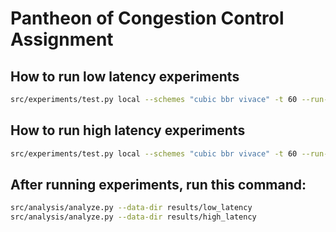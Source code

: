 # Pantheon of Congestion Control Assignment

## How to run low latency experiments
```bash
src/experiments/test.py local --schemes "cubic bbr vivace" -t 60 --run-time 5 --data-dir results/low_latency --prepend-mm-cmds "mm-delay 5" --uplink-trace src/experiments/50mbps_10ms.trace --downlink-trace src/experiments 50mbps_10ms.trace --extra-mm-link-args "--uplink-queue=droptail --uplink-queue-args=bytes=6250000"
```

## How to run high latency experiments
```bash
src/experiments/test.py local --schemes "cubic bbr vivace" -t 60 --run-times 5 --data-dir results/high_latency --prepend-mm-cmds "mm-delay 100" --uplink-trace src/experiments/1mbps_200ms.trace --downlink-trace src/experiments/1mbps_200ms.trace --extra-mm-link-args "--uplink-queue=droptail --uplink-queue-args=bytes=625000"
```

## After running experiments, run this command:
```bash
src/analysis/analyze.py --data-dir results/low_latency
src/analysis/analyze.py --data-dir results/high_latency
```